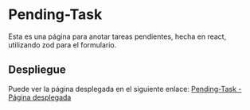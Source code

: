 # Pending-Task
Esta es una página para anotar tareas pendientes, hecha en react, utilizando zod para el formulario.

## Despliegue
Puede ver la página desplegada en el siguiente enlace:
[Pending-Task - Página desplegada](https://maico-zurbriggen.github.io/pending_task/)

